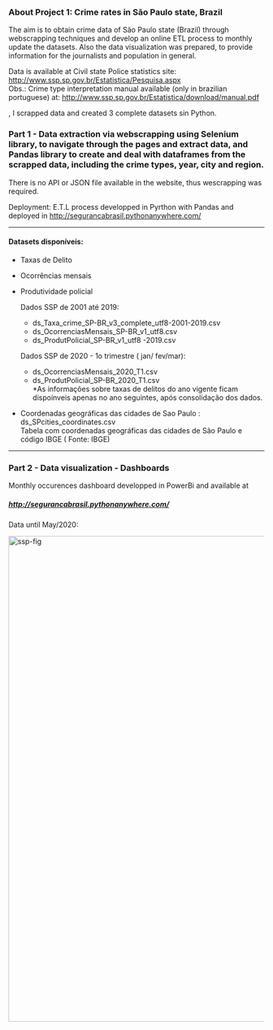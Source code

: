 
### About Project 1: Crime rates in São Paulo state, Brazil

The aim is to obtain crime data of São Paulo state (Brazil) through webscrapping techniques and develop an online ETL process to monthly update the datasets. Also the data visualization was prepared, to provide information for the journalists and population in general.
 
Data is available at Civil state Police statistics site:  http://www.ssp.sp.gov.br/Estatistica/Pesquisa.aspx   
Obs.: Crime type interpretation manual available (only in brazilian  portuguese) at: http://www.ssp.sp.gov.br/Estatistica/download/manual.pdf

, I scrapped data and created 3 complete datasets sin Python.


### Part 1 - Data extraction via webscrapping  using Selenium library, to navigate through the pages and extract data, and Pandas library to create and deal with dataframes from the scrapped data, including the crime types, year, city and region.
There is no API or JSON file available in the website, thus wescrapping was required.



Deployment:  E.T.L process developped in Pyrthon with Pandas and deployed in http://segurancabrasil.pythonanywhere.com/


----------------------------------
#### Datasets disponíveis:     
 - Taxas de Delito
 - Ocorrências mensais
 - Produtividade policial
 
     Dados SSP de 2001 até 2019:
      - ds_Taxa_crime_SP-BR_v3_complete_utf8-2001-2019.csv  
      - ds_OcorrenciasMensais_SP-BR_v1_utf8.csv  
      - ds_ProdutPolicial_SP-BR_v1_utf8 -2019.csv

     Dados SSP de 2020 - 1o trimestre ( jan/ fev/mar):
     - ds_OcorrenciasMensais_2020_T1.csv  
     - ds_ProdutPolicial_SP-BR_2020_T1.csv     
     *As informações sobre taxas de delitos do ano vigente ficam dispoínveis apenas no ano seguintes, após consolidação dos dados.

 -  Coordenadas geográficas das cidades de Sao Paulo : ds_SPcities_coordinates.csv  
 Tabela com coordenadas geográficas das cidades de São Paulo e código IBGE  ( Fonte: IBGE) 




--------------------------------------------------------
  

### Part 2 - Data visualization - Dashboards

Monthly occurences dashboard developped in PowerBi and available at  
 ##### http://segurancabrasil.pythonanywhere.com/

Data until May/2020:

<img width="956" alt="ssp-fig" src="https://user-images.githubusercontent.com/52055874/87192447-d8860480-c2cc-11ea-980d-e14b6d285658.png">


